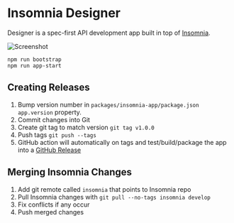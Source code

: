 # Insomnia Designer

Designer is a spec-first API development app built in top of [Insomnia](https://github.com/getinsomnia/insomnia).

![Screenshot](https://user-images.githubusercontent.com/587576/62305922-dbd30800-b44e-11e9-8de6-ea8bdcb8d93b.png)

```shell
npm run bootstrap
npm run app-start
```

## Creating Releases

1. Bump version number in `packages/insomnia-app/package.json` `app.version` property.
2. Commit changes into Git
3. Create git tag to match version `git tag v1.0.0`
4. Push tags `git push --tags`
5. GitHub action will automatically on tags and test/build/package the app into a
   [GitHub Release](https://github.com/kong/studio/releases/)

## Merging Insomnia Changes

1. Add git remote called `insomnia` that points to Insomnia repo
2. Pull Insomnia changes with `git pull --no-tags insomnia develop`
3. Fix conflicts if any occur
4. Push merged changes
